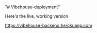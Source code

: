"# Vibehouse-deployment" 

Here's the live, working version

https://vibehouse-backend.herokuapp.com
